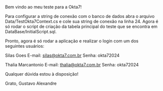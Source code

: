 Bem vindo ao meu teste para a Okta7!

Para configurar a string de conexão com o banco de dados abra o arquivo Data/TestOkta7Context.cs e cole sua string de conexão na linha 24.
Agora é só rodar o script de criação da tabela principal do teste que se encontra em DataBase/InitialScript.sql.

Pronto, agora é só rodar a aplicação e realizar o login com um dos seguintes usuários:

Silas Goes
E-mail: silas@okta7.com.br
Senha: okta72024

Thalia Marcantonio
E-mail: thalia@okta7.com.br
Senha: okta72024

Qualquer dúvida estou à disposição!

Grato,
Gustavo Alexandre
